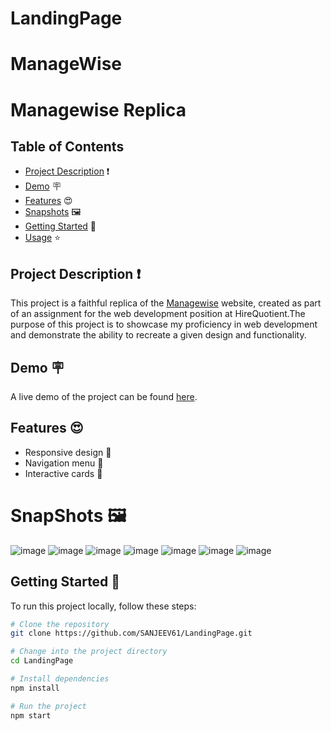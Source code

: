 # LandingPage
# ManageWise
# Managewise Replica

## Table of Contents

- [Project Description](#project-description) ❗
- [Demo](#demo) 🪧
- [Features](#features) 😍
- [Snapshots](#SnapShots) 🖼️
- [Getting Started](#getting-started) 🏁
- [Usage](#usage) ⭐


## Project Description ❗

This project is a faithful replica of the [Managewise](https://managewise.framer.website/) website, created as part of an assignment for the web development position at HireQuotient.The purpose of this project is to showcase my proficiency in web development and demonstrate the ability to recreate a given design and functionality.

## Demo 🪧

A live demo of the project can be found [here](https://resplendent-cactus-51257e.netlify.app/).

## Features 😍
- Responsive design 📱
- Navigation menu   🧭
- Interactive cards 📇

# SnapShots 🖼️
![image](https://github.com/SANJEEV61/LandingPage/assets/89179742/d93dbc60-86b6-4461-b212-61e668e77647)
![image](https://github.com/SANJEEV61/LandingPage/assets/89179742/d36886e2-beeb-4063-a993-4ea285db9aee)
![image](https://github.com/SANJEEV61/LandingPage/assets/89179742/fc2b41de-ae2c-4161-9096-88b487a973c8)
![image](https://github.com/SANJEEV61/LandingPage/assets/89179742/33400c84-0d92-46ac-bd1c-232a85f9fd73)
![image](https://github.com/SANJEEV61/LandingPage/assets/89179742/ac7c9afa-b44f-4fac-97b6-bb59ced00c01)
![image](https://github.com/SANJEEV61/LandingPage/assets/89179742/75811852-825e-459c-851b-4bbaf9af2a6f)
![image](https://github.com/SANJEEV61/LandingPage/assets/89179742/bf70b777-e898-4175-8e88-3b8437695d94)

## Getting Started 🏁

To run this project locally, follow these steps:

```bash
# Clone the repository
git clone https://github.com/SANJEEV61/LandingPage.git

# Change into the project directory
cd LandingPage

# Install dependencies
npm install

# Run the project
npm start











